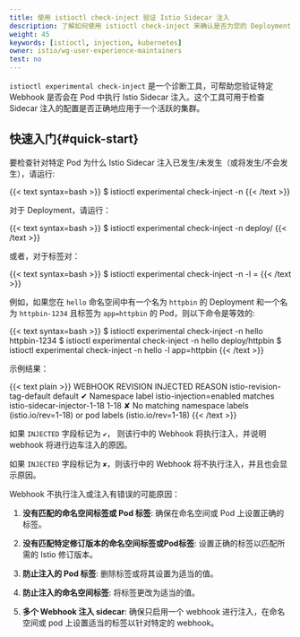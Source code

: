 ```yaml
---   
title: 使用 istioctl check-inject 验证 Istio Sidecar 注入 
description: 了解如何使用 istioctl check-inject 来确认是否为您的 Deployment 正确启用了 Istio Sidecar 注入。
weight: 45 
keywords: [istioctl, injection, kubernetes] 
owner: istio/wg-user-experience-maintainers 
test: no
---
```


`istioctl experimental check-inject` 是一个诊断工具，可帮助您验证特定 Webhook 是否会在 Pod 中执行 Istio Sidecar 注入。这个工具可用于检查 Sidecar 注入的配置是否正确地应用于一个活跃的集群。

## 快速入门{#quick-start}

要检查针对特定 Pod 为什么 Istio Sidecar 注入已发生/未发生（或将发生/不会发生），请运行:

{{< text syntax=bash >}} 
$ istioctl experimental check-inject -n <namespace> <pod-name> 
{{< /text >}}

对于 Deployment，请运行：

{{< text syntax=bash >}} 
$ istioctl experimental check-inject -n <namespace> deploy/<deployment-name> 
{{< /text >}} 

或者，对于标签对：

{{< text syntax=bash >}}
$ istioctl experimental check-inject -n <namespace> -l <label-key>=<label-value> 
{{< /text >}}

例如，如果您在 `hello` 命名空间中有一个名为 `httpbin` 的 Deployment 和一个名为 `httpbin-1234` 且标签为 `app=httpbin` 的 Pod，则以下命令是等效的: 

{{< text syntax=bash >}} 
$ istioctl experimental check-inject -n hello httpbin-1234 
$ istioctl experimental check-inject -n hello deploy/httpbin 
$ istioctl experimental check-inject -n hello -l app=httpbin 
{{< /text >}}

示例结果：

{{< text plain >}} 
WEBHOOK                      REVISION  INJECTED      REASON 
istio-revision-tag-default   default   ✔             Namespace label istio-injection=enabled matches 
istio-sidecar-injector-1-18  1-18      ✘             No matching namespace labels (istio.io/rev=1-18) or pod labels (istio.io/rev=1-18) 
{{< /text >}} 

如果 `INJECTED` 字段标记为 `✔`， 则该行中的 Webhook 将执行注入，并说明 webhook 将进行边车注入的原因。

如果 `INJECTED` 字段标记为 `✘`，则该行中的 Webhook 将不执行注入，并且也会显示原因。

Webhook 不执行注入或注入有错误的可能原因：

1. **没有匹配的命名空间标签或 Pod 标签**: 确保在命名空间或 Pod 上设置正确的标签。 

1. **没有匹配特定修订版本的命名空间标签或Pod标签**: 设置正确的标签以匹配所需的 Istio 修订版本。 

1. **防止注入的 Pod 标签**: 删除标签或将其设置为适当的值。 

1. **防止注入的命名空间标签**: 将标签更改为适当的值。

1. **多个 Webhook 注入 sidecar**: 确保只启用一个 webhook 进行注入，在命名空间或 pod 上设置适当的标签以针对特定的 webhook。
